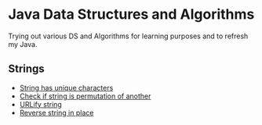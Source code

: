 # Java Data Structures and Algorithms
Trying out various DS and Algorithms for learning purposes and to refresh my Java.

## Strings
- [String has unique characters](/src/main/java/anthonynsimon/dsalgorithms/strings/UniqueCharacters.java)
- [Check if string is permutation of another](/src/main/java/anthonynsimon/dsalgorithms/strings/PermutationMatch.java)
- [URLify string](/src/main/java/anthonynsimon/dsalgorithms/strings/Urlifier.java)
- [Reverse string in place](/src/main/java/anthonynsimon/dsalgorithms/strings/Reverser.java)
